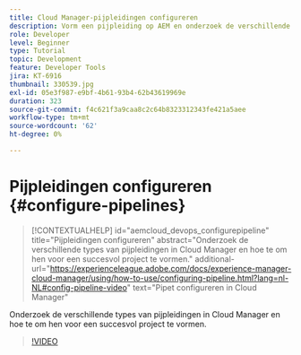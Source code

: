 ```yaml
---
title: Cloud Manager-pijpleidingen configureren
description: Vorm een pijpleiding op AEM en onderzoek de verschillende types van pijpleidingen.
role: Developer
level: Beginner
type: Tutorial
topic: Development
feature: Developer Tools
jira: KT-6916
thumbnail: 330539.jpg
exl-id: 05e3f987-e9bf-4b61-93b4-62b43619969e
duration: 323
source-git-commit: f4c621f3a9caa8c2c64b8323312343fe421a5aee
workflow-type: tm+mt
source-wordcount: '62'
ht-degree: 0%

---
```


# Pijpleidingen configureren {#configure-pipelines}

>[!CONTEXTUALHELP]
>id="aemcloud_devops_configurepipeline"
>title="Pijpleidingen configureren"
>abstract="Onderzoek de verschillende types van pijpleidingen in Cloud Manager en hoe te om hen voor een succesvol project te vormen."
>additional-url="https://experienceleague.adobe.com/docs/experience-manager-cloud-manager/using/how-to-use/configuring-pipeline.html?lang=nl-NL#config-pipeline-video" text="Pipet configureren in Cloud Manager"

Onderzoek de verschillende types van pijpleidingen in Cloud Manager en hoe te om hen voor een succesvol project te vormen.

>[!VIDEO](https://video.tv.adobe.com/v/330539?quality=12&learn=on)
